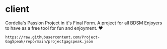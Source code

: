 # client
Cordelia's Passion Project in it's Final Form. A project for all BDSM Enjoyers to have as a free tool for fun and enjoyment. ♥
```
https://raw.githubusercontent.com/Project-GagSpeak/repo/main/projectgagspeak.json
```

